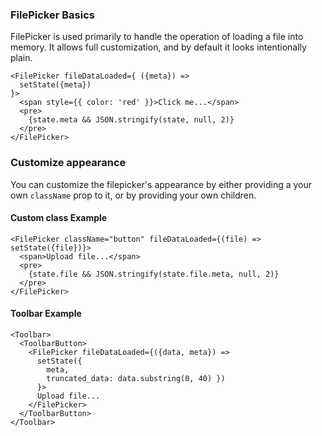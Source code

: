 ### FilePicker Basics

FilePicker is used primarily to handle the operation of loading a file into memory.  It allows
full customization, and by default it looks intentionally plain.

    <FilePicker fileDataLoaded={ ({meta}) =>       
      setState({meta})
    }>
      <span style={{ color: 'red' }}>Click me...</span>
      <pre>
        {state.meta && JSON.stringify(state, null, 2)}
      </pre>
    </FilePicker>

### Customize appearance

You can customize the filepicker's appearance by either providing a your own `className` prop to it, or by providing your own children.  

#### Custom class Example

    <FilePicker className="button" fileDataLoaded={(file) => setState({file})}>
      <span>Upload file...</span>
      <pre>
        {state.file && JSON.stringify(state.file.meta, null, 2)}
      </pre>      
    </FilePicker>

#### Toolbar Example

    <Toolbar>
      <ToolbarButton>
        <FilePicker fileDataLoaded={({data, meta}) => 
          setState({ 
            meta,
            truncated_data: data.substring(0, 40) })
          }>
          Upload file...
        </FilePicker>
      </ToolbarButton>
    </Toolbar>